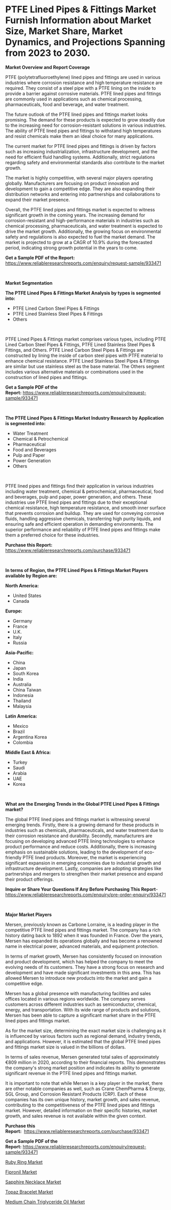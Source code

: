 <p><h1>PTFE Lined Pipes & Fittings Market Furnish Information about Market Size, Market Share, Market Dynamics, and Projections Spanning from 2023 to 2030.</h1></p><p><strong>Market Overview and Report Coverage</strong></p>
<p><p>PTFE (polytetrafluoroethylene) lined pipes and fittings are used in various industries where corrosion resistance and high temperature resistance are required. They consist of a steel pipe with a PTFE lining on the inside to provide a barrier against corrosive materials. PTFE lined pipes and fittings are commonly used in applications such as chemical processing, pharmaceuticals, food and beverage, and water treatment.</p><p>The future outlook of the PTFE lined pipes and fittings market looks promising. The demand for these products is expected to grow steadily due to the increasing need for corrosion-resistant solutions in various industries. The ability of PTFE lined pipes and fittings to withstand high temperatures and resist chemicals make them an ideal choice for many applications.</p><p>The current market for PTFE lined pipes and fittings is driven by factors such as increasing industrialization, infrastructure development, and the need for efficient fluid handling systems. Additionally, strict regulations regarding safety and environmental standards also contribute to the market growth.</p><p>The market is highly competitive, with several major players operating globally. Manufacturers are focusing on product innovation and development to gain a competitive edge. They are also expanding their distribution networks and entering into partnerships and collaborations to expand their market presence.</p><p>Overall, the PTFE lined pipes and fittings market is expected to witness significant growth in the coming years. The increasing demand for corrosion-resistant and high-performance materials in industries such as chemical processing, pharmaceuticals, and water treatment is expected to drive the market growth. Additionally, the growing focus on environmental safety and regulations is also expected to fuel the market demand. The market is projected to grow at a CAGR of 10.9% during the forecasted period, indicating strong growth potential in the years to come.</p></p>
<p><strong>Get a Sample PDF of the Report:</strong> <a href="https://www.reliableresearchreports.com/enquiry/request-sample/933471">https://www.reliableresearchreports.com/enquiry/request-sample/933471</a></p>
<p>&nbsp;</p>
<p><strong>Market Segmentation</strong></p>
<p><strong>The PTFE Lined Pipes & Fittings Market Analysis by types is segmented into:</strong></p>
<p><ul><li>PTFE Lined Carbon Steel Pipes & Fittings</li><li>PTFE Lined Stainless Steel Pipes & Fittings</li><li>Others</li></ul></p>
<p>&nbsp;</p>
<p><p>PTFE Lined Pipes & Fittings market comprises various types, including PTFE Lined Carbon Steel Pipes & Fittings, PTFE Lined Stainless Steel Pipes & Fittings, and Others. PTFE Lined Carbon Steel Pipes & Fittings are constructed by lining the inside of carbon steel pipes with PTFE material to enhance chemical resistance. PTFE Lined Stainless Steel Pipes & Fittings are similar but use stainless steel as the base material. The Others segment includes various alternative materials or combinations used in the construction of lined pipes and fittings.</p></p>
<p><strong>Get a Sample PDF of the Report:</strong>&nbsp;<a href="https://www.reliableresearchreports.com/enquiry/request-sample/933471">https://www.reliableresearchreports.com/enquiry/request-sample/933471</a></p>
<p>&nbsp;</p>
<p><strong>The PTFE Lined Pipes & Fittings Market Industry Research by Application is segmented into:</strong></p>
<p><ul><li>Water Treatment</li><li>Chemical & Petrochemical</li><li>Pharmaceutical</li><li>Food and Beverages</li><li>Pulp and Paper</li><li>Power Generation</li><li>Others</li></ul></p>
<p>&nbsp;</p>
<p><p>PTFE lined pipes and fittings find their application in various industries including water treatment, chemical & petrochemical, pharmaceutical, food and beverages, pulp and paper, power generation, and others. These industries use PTFE lined pipes and fittings due to their exceptional chemical resistance, high temperature resistance, and smooth inner surface that prevents corrosion and buildup. They are used for conveying corrosive fluids, handling aggressive chemicals, transferring high purity liquids, and ensuring safe and efficient operation in demanding environments. The superior performance and reliability of PTFE lined pipes and fittings make them a preferred choice for these industries.</p></p>
<p><strong>Purchase this Report:</strong>&nbsp; <a href="https://www.reliableresearchreports.com/purchase/933471">https://www.reliableresearchreports.com/purchase/933471</a></p>
<p>&nbsp;</p>
<p><strong>In terms of Region, the PTFE Lined Pipes & Fittings Market Players available by Region are:</strong></p>
<p>
    <p> <strong> North America: </strong>
        <ul>
            <li>United States</li>
            <li>Canada</li>
        </ul>
        </p> 
    <p> <strong> Europe: </strong>
        <ul>
            <li>Germany</li>
            <li>France</li>
            <li>U.K.</li>
            <li>Italy</li>
            <li>Russia</li>
        </ul>
        </p> 
    <p> <strong> Asia-Pacific: </strong>
        <ul>
            <li>China</li>
            <li>Japan</li>
            <li>South Korea</li>
            <li>India</li>
            <li>Australia</li>
            <li>China Taiwan</li>
            <li>Indonesia</li>
            <li>Thailand</li>
            <li>Malaysia</li>
        </ul>
        </p> 
    <p> <strong> Latin America: </strong>
        <ul>
            <li>Mexico</li>
            <li>Brazil</li>
            <li>Argentina Korea</li>
            <li>Colombia</li>
        </ul>
        </p> 
    <p> <strong> Middle East & Africa: </strong>
        <ul>
            <li>Turkey</li>
            <li>Saudi</li>
            <li>Arabia</li>
            <li>UAE</li>
            <li>Korea</li>
        </ul>
    </p>
    </p>
<p>&nbsp;</p>
<p><strong>What are the Emerging Trends in the Global PTFE Lined Pipes & Fittings market?</strong></p>
<p><p>The global PTFE lined pipes and fittings market is witnessing several emerging trends. Firstly, there is a growing demand for these products in industries such as chemicals, pharmaceuticals, and water treatment due to their corrosion resistance and durability. Secondly, manufacturers are focusing on developing advanced PTFE lining technologies to enhance product performance and reduce costs. Additionally, there is increasing emphasis on sustainable solutions, leading to the development of eco-friendly PTFE lined products. Moreover, the market is experiencing significant expansion in emerging economies due to industrial growth and infrastructure development. Lastly, companies are adopting strategies like partnerships and mergers to strengthen their market presence and expand their product offerings.</p></p>
<p><strong>Inquire or Share Your Questions If Any Before Purchasing This Report</strong>- <a href="https://www.reliableresearchreports.com/enquiry/pre-order-enquiry/933471">https://www.reliableresearchreports.com/enquiry/pre-order-enquiry/933471</a></p>
<p>&nbsp;</p>
<p><strong>Major Market Players</strong></p>
<p><p>Mersen, previously known as Carbone Lorraine, is a leading player in the competitive PTFE lined pipes and fittings market. The company has a rich history dating back to 1892 when it was founded in France. Over the years, Mersen has expanded its operations globally and has become a renowned name in electrical power, advanced materials, and equipment protection.</p><p>In terms of market growth, Mersen has consistently focused on innovation and product development, which has helped the company to meet the evolving needs of its customers. They have a strong focus on research and development and have made significant investments in this area. This has allowed Mersen to introduce new products into the market and gain a competitive edge.</p><p>Mersen has a global presence with manufacturing facilities and sales offices located in various regions worldwide. The company serves customers across different industries such as semiconductor, chemical, energy, and transportation. With its wide range of products and solutions, Mersen has been able to capture a significant market share in the PTFE lined pipes and fittings market.</p><p>As for the market size, determining the exact market size is challenging as it is influenced by various factors such as regional demand, industry trends, and applications. However, it is estimated that the global PTFE lined pipes and fittings market size is valued in the billions of dollars.</p><p>In terms of sales revenue, Mersen generated total sales of approximately €809 million in 2020, according to their financial reports. This demonstrates the company's strong market position and indicates its ability to generate significant revenue in the PTFE lined pipes and fittings market.</p><p>It is important to note that while Mersen is a key player in the market, there are other notable companies as well, such as Crane ChemPharma & Energy, SGL Group, and Corrosion Resistant Products (CRP). Each of these companies has its own unique history, market growth, and sales revenue, contributing to the competitiveness of the PTFE lined pipes and fittings market. However, detailed information on their specific histories, market growth, and sales revenue is not available within the given context.</p></p>
<p><strong>Purchase this Report:</strong>&nbsp;&nbsp;<a href="https://www.reliableresearchreports.com/purchase/933471">https://www.reliableresearchreports.com/purchase/933471</a></p>
<p></p>
<p><strong>Get a Sample PDF of the Report:</strong>&nbsp;<a href="https://www.reliableresearchreports.com/enquiry/request-sample/933471">https://www.reliableresearchreports.com/enquiry/request-sample/933471</a></p>
<p><p><a href="https://www.linkedin.com/pulse/ruby-ring-market-size-2023-2030-global-industrial-analysis-wcfte/">Ruby Ring Market</a></p><p><a href="https://github.com/Chiragrp24/Market-Research-Report-List-2/blob/main/fipronil-market.md">Fipronil Market</a></p><p><a href="https://www.linkedin.com/pulse/sapphire-necklace-market-size-share-amp-trends-analysis-b1zae/">Sapphire Necklace Market</a></p><p><a href="https://www.linkedin.com/pulse/topaz-bracelet-market-size-growth-forecast-from-2023-2030-fhete/">Topaz Bracelet Market</a></p><p><a href="https://github.com/YashRP12/Market-Research-Report-List-2/blob/main/medium-chain-triglyceride-oil-market.md">Medium Chain Triglyceride Oil Market</a></p></p>